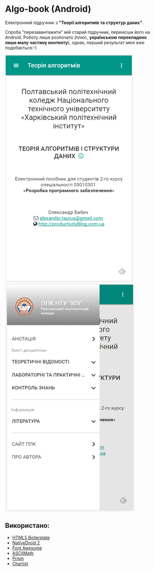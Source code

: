 # Algo-book (Android)
Електронний підручник з **"Теорії алгоритмів та структур даних"**.

Спроба "перезавантажити" мій старий підручник, перенісши його на Android. Роботу лише розпочато (плюс, **українською перекладено лише малу частину контенту**), однак, перший результат мені вже подобається:-) 

![Головна сторінка додатку](https://github.com/liketaurus/Algo-book/blob/Beta/images/Algo-Scr1.PNG?raw=true)
![Бічне меню](https://github.com/liketaurus/Algo-book/blob/Beta/images/Algo-Scr2.PNG?raw=true)

## Використано:
* [HTML5 Boilerplate](https://html5boilerplate.com/)
* [NativeDroid 2](http://nativedroid.godesign.ch/material/)
* [Font Awesome](http://fontawesome.io/)
* [ASCIIMath](http://asciimath.org/)
* [Prism](http://prismjs.com/)
* [Chartist](https://gionkunz.github.io/chartist-js/)
